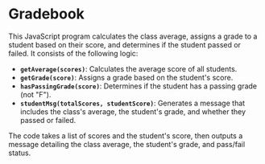 # Gradebook

This JavaScript program calculates the class average, assigns a grade to a student based on their score, and determines if the student passed or failed. It consists of the following logic:

- **`getAverage(scores)`**: Calculates the average score of all students.
- **`getGrade(score)`**: Assigns a grade based on the student's score.
- **`hasPassingGrade(score)`**: Determines if the student has a passing grade (not "F").
- **`studentMsg(totalScores, studentScore)`**: Generates a message that includes the class's average, the student's grade, and whether they passed or failed.

The code takes a list of scores and the student's score, then outputs a message detailing the class average, the student's grade, and pass/fail status.
